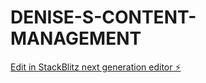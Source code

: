 # DENISE-S-CONTENT-MANAGEMENT

[Edit in StackBlitz next generation editor ⚡️](https://stackblitz.com/~/github.com/idib19/DENISE-S-CONTENT-MANAGEMENT)